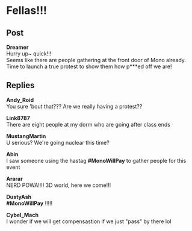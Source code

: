 # Fellas!!!
## Post
**Dreamer**<br>
Hurry up~ quick!!!<br>
Seems like there are people gathering at the front door of Mono already. Time to launch a true protest to show them how p\*\*\*ed off we are!
## Replies
**Andy_Roid**<br>
You sure 'bout that??? Are we really having a protest??

**Link8787**<br>
There are eight people at my dorm who are going after class ends

**MustangMartin**<br>
U serious? We're going nuclear this time?

**Abin**<br>
I saw someone using the hastag **\#MonoWillPay** to gather people for this event

**Ararar**<br>
NERD POWA!!!! 3D world, here we come!!!

**DustyAsh**<br>
**\#MonoWillPay** !!!!!

**Cybel_Mach**<br>
I wonder if we will get compensastion if we just "pass" by there lol

